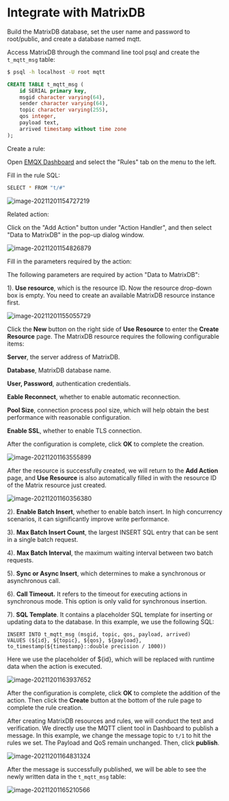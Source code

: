 # Integrate with MatrixDB

Build the MatrixDB database, set the user name and password to root/public, and create a database named mqtt.

Access MatrixDB through the command line tool psql and create the `t_mqtt_msg` table:

```bash
$ psql -h localhost -U root mqtt
```

```sql
CREATE TABLE t_mqtt_msg (
    id SERIAL primary key,
    msgid character varying(64),
    sender character varying(64),
    topic character varying(255),
    qos integer,
    payload text,
    arrived timestamp without time zone
);
```

Create a rule:

Open [EMQX Dashboard](http://127.0.0.1:18083/#/rules) and select the "Rules" tab on the menu to the left.

Fill in the rule SQL:

```bash
SELECT * FROM "t/#"
```

![image-20211201154727219](./assets/rule-engine/matrixdb_data_to_store1.png)

Related action:

Click on the "Add Action" button under "Action Handler", and then select "Data to MatrixDB" in the pop-up dialog window.

![image-20211201154826879](./assets/rule-engine/matrixdb_data_to_store2.png)

Fill in the parameters required by the action:

The following parameters are required by action "Data to MatrixDB":

1). **Use resource**, which is the resource ID. Now the resource drop-down box is empty. You need to create an available MatrixDB resource instance first.

![image-20211201155055729](./assets/rule-engine/matrixdb_data_to_store3.png)

Click the **New** button on the right side of **Use Resource** to enter the **Create Resource** page. The MatrixDB resource requires the following configurable items:

**Server**, the server address of MatrixDB.

**Database**, MatrixDB database name.

**User, Password**, authentication credentials.

**Eable Reconnect**, whether to enable automatic reconnection.

**Pool Size**, connection process pool size, which will help obtain the best performance with reasonable configuration.

**Enable SSL**, whether to enable TLS connection.

After the configuration is complete, click **OK** to complete the creation.

![image-20211201163555899](./assets/rule-engine/matrixdb_data_to_store4.png)

After the resource is successfully created, we will return to the **Add Action** page, and **Use Resource** is also automatically filled in with the resource ID of the Matrix resource just created.

![image-20211201160356380](./assets/rule-engine/matrixdb_data_to_store5.png)

2). **Enable Batch Insert**, whether to enable batch insert. In high concurrency scenarios, it can significantly improve write performance.

3). **Max Batch Insert Count**, the largest INSERT SQL entry that can be sent in a single batch request.

4). **Max Batch Interval**, the maximum waiting interval between two batch requests.

5). **Sync or Async Insert**, which determines to make a synchronous or asynchronous call.

6). **Call Timeout.** It  refers to the timeout for executing actions in synchronous mode. This option is only valid for synchronous insertion.

7). **SQL Template**. It contains a placeholder SQL template for inserting or updating data to the database. In this example, we use the following SQL:

```
INSERT INTO t_mqtt_msg (msgid, topic, qos, payload, arrived)
VALUES (${id}, ${topic}, ${qos}, ${payload}, to_timestamp(${timestamp}::double precision / 1000))
```

Here we use the placeholder of ${id}, which will be replaced with runtime data when the action is executed.

![image-20211201163937652](./assets/rule-engine/matrixdb_data_to_store6.png)

After the configuration is complete, click **OK** to complete the addition of the action. Then click the **Create** button at the bottom of the rule page to complete the rule creation.

After creating MatrixDB resources and rules, we will conduct the test and verification. We directly use the MQTT client tool in Dashboard to publish a message. In this example, we change the message topic to `t/1` to hit the rules we set. The Payload and QoS remain unchanged. Then, click **publish**.

![image-20211201164831324](./assets/rule-engine/matrixdb_data_to_store7.png)

After the message is successfully published, we will be able to see the newly written data in the `t_mqtt_msg` table:

![image-20211201165210566](./assets/rule-engine/matrixdb_data_to_store8.png)
